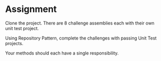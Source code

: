 # Assignment

Clone the project. There are 8 challenge assemblies each with their own unit test project.

Using Repository Pattern, complete the challenges with passing Unit Test projects.

Your methods should each have a single responsibility.

